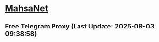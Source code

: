 
# [MahsaNet](https://t.me/mahsa_net)
## Free Telegram Proxy (Last Update: 2025-09-03 09:38:58)

    